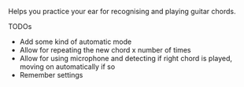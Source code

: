 Helps you practice your ear for recognising and playing guitar chords.

TODOs

- Add some kind of automatic mode
- Allow for repeating the new chord x number of times
- Allow for using microphone and detecting if right chord is played, moving on automatically if so
- Remember settings
